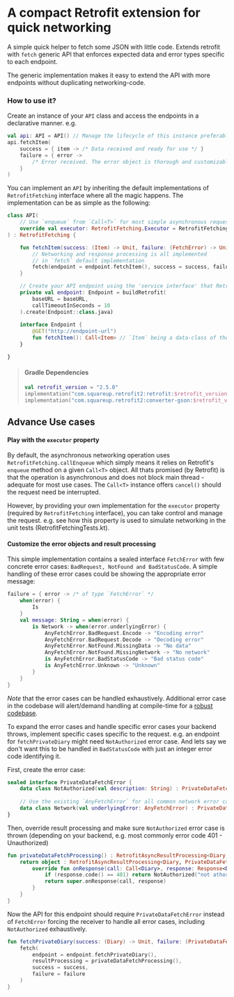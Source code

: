 # A compact Retrofit extension for quick networking

A simple quick helper to fetch some JSON with little code. Extends retrofit with `fetch` generic API that 
enforces expected data and error types specific to each endpoint. 

The generic implementation makes it easy to extend the API with more endpoints without duplicating networking-code. 


### How to use it? 

Create an instance of your `API` class and access the endpoints in a declarative manner. e.g. 

```kotlin
val api: API = API() // Manage the lifecycle of this instance preferably inside a `ViewModel`
api.fetchItem(
    success = { item -> /* Data received and ready for use */ }
    failure = { error -> 
        /* Error received. The error object is thorough and customizable for the finest handlings */
    }
)
```

You can implement an `API` by inheriting the default implementations of `RetrofitFetching` interface 
where all the magic happens. The implementation can be as simple as the following: 

```kotlin
class API(
    // Use `enqueue` from `Call<T>` for most simple asynchronous requests
    override val executor: RetrofitFetching.Executor = RetrofitFetching.callEnqueue 
) : RetrofitFetching {

    fun fetchItem(success: (Item) -> Unit, failure: (FetchError) -> Unit) {
        // Networking and response processing is all implemented 
        // in `fetch` default implementation
        fetch(endpoint = endpoint.fetchItem(), success = success, failure = failure)
    }

    // Create your API endpoint using the 'service interface' that Retrofit requires
    private val endpoint: Endpoint = buildRetrofit(
        baseURL = baseURL,
        callTimeoutInSeconds = 10
    ).create(Endpoint::class.java)
    
    interface Endpoint {
        @GET("http://endpoint-url")
        fun fetchItem(): Call<Item> // `Item` being a data-class of the expected JSON
    }

}
```

> #### Gradle Dependencies 
>```kotlin
> val retrofit_version = "2.5.0"
> implementation("com.squareup.retrofit2:retrofit:$retrofit_version")
> implementation("com.squareup.retrofit2:converter-gson:$retrofit_version")
>```


## Advance Use cases 

#### Play with the `executor` property

By default, the asynchronous networking operation uses `RetrofitFetching.callEnqueue` which simply means 
it relies on Retrofit's `enqueue` method on a given `Call<T>` object. 
All thats promised (by Retrofit) is that the operation is asynchronous and does not block main thread - adequate 
for most use cases. The `Call<T>` instance offers `cancel()` should the request need be interrupted. 

However, by providing your own implementation for the `executor` property (required by `RetrofitFetching` interface),
you can take control and manage the request. 
e.g. see how this property is used to simulate networking in the unit tests (RetrofitFetchingTests.kt).


#### Customize the error objects and result processing 

This simple implementation contains a sealed interface `FetchError` with few concrete error cases: 
`BadRequest, NotFound and BadStatusCode`. A simple handling of these error cases could be showing the appropriate error message:

```kotlin
failure = { error -> /* of type `FetchError` */
    when(error) {
        Is
    }
    val message: String = when(error) {
        is Network -> when(error.underlyingError) {
            AnyFetchError.BadRequest.Encode -> "Encoding error"
            AnyFetchError.BadRequest.Decode -> "Decoding error"
            AnyFetchError.NotFound.MissingData -> "No data"
            AnyFetchError.NotFound.MissingNetwork -> "No network"
            is AnyFetchError.BadStatusCode -> "Bad status code"
            is AnyFetchError.Unknown -> "Unknown"
        }
    }
}
```

*Note* that the error cases can be handled exhaustively. Additional error case in the codebase will alert/demand 
handling at compile-time for a [robust codebase](http://nob.cs.ucdavis.edu/bishop/secprog/robust.html). 

To expand the error cases and handle specific error cases your backend throws, implement specific cases specific
to the request. e.g. an endpoint for `fetchPrivateDiary` might need `NotAuthorized` error case. 
And lets say we don't want this to be handled in `BadStatusCode` with just an integer error code identifying it. 

First, create the error case:
```kotlin
sealed interface PrivateDataFetchError {
    data class NotAuthorized(val description: String) : PrivateDataFetchError
    
    // Use the existing `AnyFetchError` for all common network error cases. 
    data class Network(val underlyingError: AnyFetchError) : PrivateDataFetchError
}
```

Then, override result processing and make sure `NotAuthorized` error case is thrown 
(depending on your backend, e.g. most commonly error code 401 - Unauthorized)

```kotlin
fun privateDataFetchProcessing() : RetrofitAsyncResultProcessing<Diary, PrivateDataFetchError> {
    return object : RetrofitAsyncResultProcessing<Diary, PrivateDataFetchError> {
        override fun onResponse(call: Call<Diary>, response: Response<Diary>): PrivateDataFetchError? {
            if (response.code() == 401) return NotAuthorized("not athorized")
            return super.onResponse(call, response)
        }
    }
}
```

Now the API for this endpoint should require `PrivateDataFetchError` instead of `FetchError` forcing the receiver 
to handle all error cases, including `NotAuthorized` exhaustively. 

```kotlin
fun fetchPrivateDiary(success: (Diary) -> Unit, failure: (PrivateDataFetchError) -> Unit) {
    fetch(
        endpoint = endpoint.fetchPrivateDiary(), 
        resultProcessing = privateDataFetchProcessing(), 
        success = success,
        failure = failure
    )
}
```
